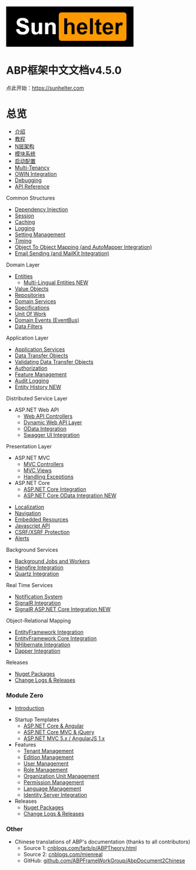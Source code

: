 ![Logo](./img/logo.png)

ABP框架中文文档v4.5.0
=============================

点此开始：https://sunhelter.com

# 总览
* [介绍](/Overall/Introduction)
* [教程](/Overall/Articles-Tutorials.md)
* [N层架构](/Overall/NLayer-Architecture)
* [模块系统](/Overall/Module-System)
* [启动配置](/Overall/Startup-Configuration)
* [Multi-Tenancy](Multi-Tenancy.md)
* [OWIN Integration](OWIN.md)
* [Debugging](Debugging.md)
* [API Reference](https://aspnetboilerplate.com/api-docs/index.html)

Common Structures

* [Dependency Injection](Dependency-Injection.md)
* [Session](Abp-Session.md)
* [Caching](Caching.md)
* [Logging](Logging.md)
* [Setting Management](Setting-Management.md)
* [Timing](Timing.md)
* [Object To Object Mapping (and AutoMapper Integration)](Object-To-Object-Mapping.md)
* [Email Sending (and MailKit Integration)](Email-Sending.md)

Domain Layer

* [Entities](Entities.md)
    * [Multi-Lingual Entities <label class="label label-success">NEW</label>](Multi-Lingual-Entities.md)
* [Value Objects](Value-Objects.md)
* [Repositories](Repositories.md)
* [Domain Services](Domain-Services.md)
* [Specifications](Specifications.md)
* [Unit Of Work](Unit-Of-Work.md)
* [Domain Events (EventBus)](EventBus-Domain-Events.md)
* [Data Filters](Data-Filters.md)

Application Layer

* [Application Services](Application-Services.md)
* [Data Transfer Objects](Data-Transfer-Objects.md)
* [Validating Data Transfer Objects](Validating-Data-Transfer-Objects.md)
* [Authorization](Authorization.md)
* [Feature Management](Feature-Management.md)
* [Audit Logging](Audit-Logging.md)
* [Entity History <label class="label label-success">NEW</label>](Entity-History.md)

Distributed Service Layer

-   ASP.NET Web API
    * [Web API Controllers](Web-API-Controllers.md)
    * [Dynamic Web API Layer](Dynamic-Web-API.md)
    * [OData Integration](OData-Integration.md)
    * [Swagger UI Integration](Swagger-UI-Integration.md)

Presentation Layer

-   ASP.NET MVC
    * [MVC Controllers](MVC-Controllers.md)
    * [MVC Views](MVC-Views.md)
    * [Handling Exceptions](Handling-Exceptions.md)
-   ASP.NET Core
    * [ASP.NET Core Integration](AspNet-Core.md)
    * [ASP.NET Core OData Integration <label class="label label-success">NEW</label>](OData-AspNetCore-Integration.md)
* [Localization](Localization.md)
* [Navigation](Navigation.md)
* [Embedded Resources](Embedded-Resource-Files.md)
* [Javascript API](/Pages/Documents/Javascript-API)
* [CSRF/XSRF Protection](XSRF-CSRF-Protection.md)
* [Alerts](UI-Alerts.md)

Background Services

* [Background Jobs and Workers](Background-Jobs-And-Workers.md)
* [Hangfire Integration](Hangfire-Integration.md)
* [Quartz Integration](Quartz-Integration.md)

Real Time Services

* [Notification System](Notification-System.md)
* [SignalR Integration](SignalR-Integration.md)
* [SignalR ASP.NET Core Integration <label class="label label-success">NEW</label>](SignalR-AspNetCore-Integration.md)

Object-Relational Mapping

* [EntityFramework Integration](EntityFramework-Integration.md)
* [EntityFramework Core Integration](Entity-Framework-Core.md)
* [NHibernate Integration](NHibernate-Integration.md)
* [Dapper Integration](Dapper-Integration.md)

Releases

* [Nuget Packages](Nuget-Packages.md)
* [Change Logs & Releases](https://github.com/aspnetboilerplate/aspnetboilerplate/releases)

### Module Zero

* [Introduction](Zero/Overall.md)
-   Startup Templates
    * [ASP.NET Core & Angular](Zero/Startup-Template-Angular.md)
    * [ASP.NET Core MVC & jQuery](Zero/Startup-Template-Core.md)
    * [ASP.NET MVC 5.x / AngularJS 1.x](Zero/Startup-Template.md)
-   Features
    * [Tenant Management](/Pages/Documents/Zero/Tenant-Management)
    * [Edition Management](/Pages/Documents/Zero/Edition-Management)
    * [User Management](/Pages/Documents/Zero/User-Management)
    * [Role Management](/Pages/Documents/Zero/Role-Management)
    * [Organization Unit Management](/Pages/Documents/Zero/Organization-Units)
    * [Permission Management](/Pages/Documents/Zero/Permission-Management)
    * [Language Management](/Pages/Documents/Zero/Language-Management)
    * [Identity Server Integration](Zero/Identity-Server.md)
-   Releases
    * [Nuget Packages](/Pages/Documents/Zero/Nuget-Packages)
    * [Change Logs & Releases](https://github.com/aspnetboilerplate/module-zero/releases)

### Other

-   Chinese translations of ABP's documentation (thanks to all contributors)
    -   Source 1: [cnblogs.com/farb/p/ABPTheory.html](http://www.cnblogs.com/farb/p/ABPTheory.html)
    -   Source 2: [cnblogs.com/mienreal](http://www.cnblogs.com/mienreal/p/4528470.html)
    -   GitHub: [github.com/ABPFrameWorkGroup/AbpDocument2Chinese](https://github.com/ABPFrameWorkGroup/AbpDocument2Chinese)

